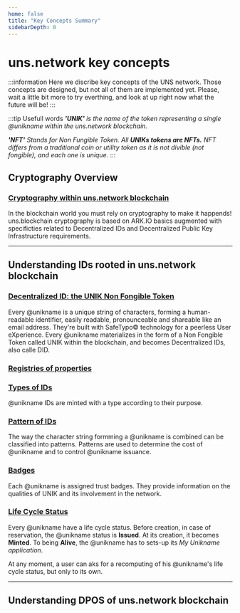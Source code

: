 ```yaml
---
home: false
title: "Key Concepts Summary"
sidebarDepth: 0
---
```


# uns.network key concepts

:::information
Here we discribe key concepts of the UNS network. Those concepts are designed, but not all of them are implemented yet.
Please, wait a little bit more to try everthing, and look at up right now what the future will be!
:::

:::tip Usefull words
_**'UNIK'** is the name of the token representing a single @unikname within the uns.network blockchain._

_**'NFT'** Stands for Non Fungible Token. All **UNIKs tokens are NFTs.** NFT differs from a traditional coin or utility token as it is not divible (not fongible), and each one is unique._
:::

## Cryptography Overview

### [Cryptography within uns.network blockchain](/uns-network-key-concepts/cryptography-overview)

In the blockchain world you must rely on cryptography to make it happends! uns.blockchain cryptography is based on ARK.IO basics augmented with specificties related to Decentralized IDs and Decentralized Public Key Infrastructure requirements.

---

## Understanding IDs rooted in uns.network blockchain

### [Decentralized ID: the UNIK Non Fongible Token](/uns-network-key-concepts/unik-did-nft)

Every @unikname is a unique string of characters, forming a human-readable identifier, easily readable, pronounceable and shareable like an email address. They're built with SafeTypo© technology for a peerless User eXperience. Every @unikname materializes in the form of a Non Fongible Token called UNIK within the <uns/> blockchain, and becomes Decentralized IDs, also calle DID. 

### [Registries of properties](/uns-network-key-concepts/unik-property)


### [Types of IDs](/uns-network-key-concepts/unik-type)

@unikname IDs are minted with a type according to their purpose.

### [Pattern of IDs](/uns-network-key-concepts/unik-pattern)

The way the character string formming a @unikname is combined can be classified into patterns. Patterns are used to determine the cost of @unikname and to control @unikname issuance.

### [Badges](/uns-network-key-concepts/unik-badge)

Each @unikname is assigned trust badges. They provide information on the qualities of UNIK and its involvement in the network.

### [Life Cycle Status](/uns-network-key-concepts/unik-lifecycle)

Every @unikname have a life cycle status. Before creation, in case of reservation, the @unikname status is **Issued**. At its creation, it becomes **Minted**. To being **Alive**, the @unikname has to sets-up its *My Unikname application*.

At any moment, a user can aks for a recomputing of his @unikname's life cycle status, but only to its own.

---

## Understanding DPOS of uns.network blockchain

